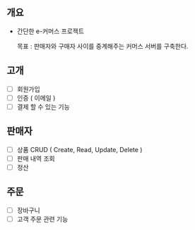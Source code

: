 ## 개요
- 간단한 e-커머스 프로젝트

  목표 : 판매자와 구매자 사이를 중계해주는 커머스 서버를 구축한다.

## 고개
- [ ]  회원가입
- [ ]  인증 ( 이메일 )
- [ ]  결제 할 수 있는 기능
## 판매자
- [ ]  상품 CRUD ( Create, Read, Update, Delete )
- [ ]  판매 내역 조회
- [ ]  정산
## 주문
- [ ]  장바구니
- [ ]  고객 주문 관련 기능
